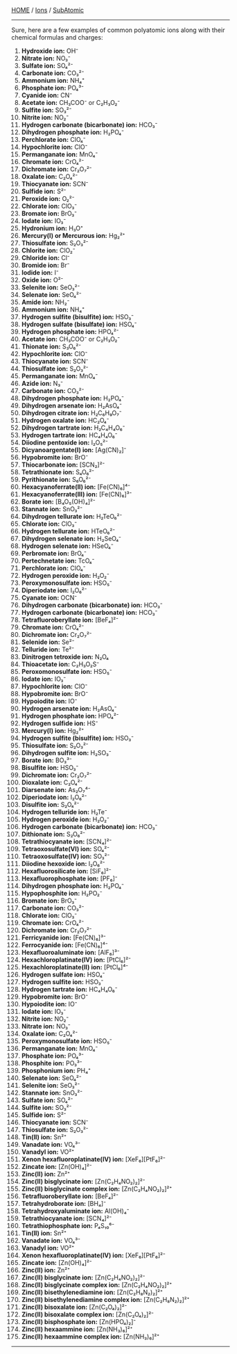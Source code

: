[HOME](/README.md) / [Ions](/assets/docs/universe/subAtomic/molAtoms/ions/readme.md) / [SubAtomic](/assets/docs/universe/subAtomic/readme.md)   

---   

Sure, here are a few examples of common polyatomic ions along with their chemical formulas and charges:

1. **Hydroxide ion:** OH⁻
2. **Nitrate ion:** NO₃⁻
3. **Sulfate ion:** SO₄²⁻
4. **Carbonate ion:** CO₃²⁻
5. **Ammonium ion:** NH₄⁺
6. **Phosphate ion:** PO₄³⁻
7. **Cyanide ion:** CN⁻
8. **Acetate ion:** CH₃COO⁻ or C₂H₃O₂⁻
9. **Sulfite ion:** SO₃²⁻
10. **Nitrite ion:** NO₂⁻
11. **Hydrogen carbonate (bicarbonate) ion:** HCO₃⁻
12. **Dihydrogen phosphate ion:** H₂PO₄⁻
13. **Perchlorate ion:** ClO₄⁻
14. **Hypochlorite ion:** ClO⁻
15. **Permanganate ion:** MnO₄⁻
16. **Chromate ion:** CrO₄²⁻
17. **Dichromate ion:** Cr₂O₇²⁻
18. **Oxalate ion:** C₂O₄²⁻
19. **Thiocyanate ion:** SCN⁻
20. **Sulfide ion:** S²⁻
21. **Peroxide ion:** O₂²⁻
22. **Chlorate ion:** ClO₃⁻
23. **Bromate ion:** BrO₃⁻
24. **Iodate ion:** IO₃⁻
25. **Hydronium ion:** H₃O⁺
26. **Mercury(I) or Mercurous ion:** Hg₂²⁺
27. **Thiosulfate ion:** S₂O₃²⁻
28. **Chlorite ion:** ClO₂⁻
29. **Chloride ion:** Cl⁻
30. **Bromide ion:** Br⁻
31. **Iodide ion:** I⁻
32. **Oxide ion:** O²⁻
33. **Selenite ion:** SeO₃²⁻
34. **Selenate ion:** SeO₄²⁻
35. **Amide ion:** NH₂⁻
36. **Ammonium ion:** NH₄⁺
37. **Hydrogen sulfite (bisulfite) ion:** HSO₃⁻
38. **Hydrogen sulfate (bisulfate) ion:** HSO₄⁻
39. **Hydrogen phosphate ion:** HPO₄²⁻
40. **Acetate ion:** CH₃COO⁻ or C₂H₃O₂⁻
41. **Thionate ion:** S₃O₆²⁻
42. **Hypochlorite ion:** ClO⁻
43. **Thiocyanate ion:** SCN⁻
44. **Thiosulfate ion:** S₂O₃²⁻
45. **Permanganate ion:** MnO₄⁻
46. **Azide ion:** N₃⁻
47. **Carbonate ion:** CO₃²⁻
48. **Dihydrogen phosphate ion:** H₂PO₄⁻
49. **Dihydrogen arsenate ion:** H₂AsO₄⁻
50. **Dihydrogen citrate ion:** H₂C₆H₉O₇⁻
51. **Hydrogen oxalate ion:** HC₂O₄⁻
52. **Dihydrogen tartrate ion:** H₂C₄H₄O₆⁻
53. **Hydrogen tartrate ion:** HC₄H₄O₆⁻
54. **Diiodine pentoxide ion:** I₂O₅²⁻
55. **Dicyanoargentate(I) ion:** [Ag(CN)₂]⁻
56. **Hypobromite ion:** BrO⁻
57. **Thiocarbonate ion:** [SCN₂]²⁻
58. **Tetrathionate ion:** S₄O₆²⁻
59. **Pyrithionate ion:** S₆O₆²⁻
60. **Hexacyanoferrate(II) ion:** [Fe(CN)₆]⁴⁻
61. **Hexacyanoferrate(III) ion:** [Fe(CN)₆]³⁻
62. **Borate ion:** [B₄O₅(OH)₄]²⁻
63. **Stannate ion:** SnO₃²⁻
64. **Dihydrogen tellurate ion:** H₂TeO₆²⁻
65. **Chlorate ion:** ClO₃⁻
66. **Hydrogen tellurate ion:** HTeO₆²⁻
67. **Dihydrogen selenate ion:** H₂SeO₄⁻
68. **Hydrogen selenate ion:** HSeO₄⁻
69. **Perbromate ion:** BrO₄⁻
70. **Pertechnetate ion:** TcO₄⁻
71. **Perchlorate ion:** ClO₄⁻
72. **Hydrogen peroxide ion:** H₂O₂⁻
73. **Peroxymonosulfate ion:** HSO₅⁻
74. **Diperiodate ion:** I₂O₆²⁻
75. **Cyanate ion:** OCN⁻
76. **Dihydrogen carbonate (bicarbonate) ion:** HCO₃⁻
77. **Hydrogen carbonate (bicarbonate) ion:** HCO₃⁻
78. **Tetrafluoroberyllate ion:** [BeF₄]²⁻
79. **Chromate ion:** CrO₄²⁻
80. **Dichromate ion:** Cr₂O₇²⁻
81. **Selenide ion:** Se²⁻
82. **Telluride ion:** Te²⁻
83. **Dinitrogen tetroxide ion:** N₂O₄
84. **Thioacetate ion:** C₂H₃O₂S⁻
85. **Peroxomonosulfate ion:** HSO₅⁻
86. **Iodate ion:** IO₃⁻
87. **Hypochlorite ion:** ClO⁻
88. **Hypobromite ion:** BrO⁻
89. **Hypoiodite ion:** IO⁻
90. **Hydrogen arsenate ion:** H₂AsO₄⁻
91. **Hydrogen phosphate ion:** HPO₄²⁻
92. **Hydrogen sulfide ion:** HS⁻
93. **Mercury(I) ion:** Hg₂²⁺
94. **Hydrogen sulfite (bisulfite) ion:** HSO₃⁻
95. **Thiosulfate ion:** S₂O₃²⁻
96. **Dihydrogen sulfite ion:** H₂SO₃⁻
97. **Borate ion:** BO₃³⁻
98. **Bisulfite ion:** HSO₃⁻
99. **Dichromate ion:** Cr₂O₇²⁻
100. **Dioxalate ion:** C₂O₄²⁻
101. **Diarsenate ion:** As₂O₇⁴⁻
102. **Diperiodate ion:** I₂O₆²⁻
103. **Disulfite ion:** S₂O₄²⁻
104. **Hydrogen telluride ion:** H₂Te⁻
105. **Hydrogen peroxide ion:** H₂O₂⁻
106. **Hydrogen carbonate (bicarbonate) ion:** HCO₃⁻
107. **Dithionate ion:** S₂O₆²⁻
108. **Tetrathiocyanate ion:** [SCN₄]²⁻
109. **Tetraoxosulfate(VI) ion:** SO₄²⁻
110. **Tetraoxosulfate(IV) ion:** SO₃²⁻
111. **Diiodine hexoxide ion:** I₂O₆²⁻
112. **Hexafluorosilicate ion:** [SiF₆]²⁻
113. **Hexafluorophosphate ion:** [PF₆]⁻
114. **Dihydrogen phosphate ion:** H₂PO₄⁻
115. **Hypophosphite ion:** H₂PO₂⁻
116. **Bromate ion:** BrO₃⁻
117. **Carbonate ion:** CO₃²⁻
118. **Chlorate ion:** ClO₃⁻
119. **Chromate ion:** CrO₄²⁻
120. **Dichromate ion:** Cr₂O₇²⁻
121. **Ferricyanide ion:** [Fe(CN)₆]³⁻
122. **Ferrocyanide ion:** [Fe(CN)₆]⁴⁻
123. **Hexafluoroaluminate ion:** [AlF₆]³⁻
124. **Hexachloroplatinate(IV) ion:** [PtCl₆]²⁻
125. **Hexachloroplatinate(II) ion:** [PtCl₆]⁴⁻
126. **Hydrogen sulfate ion:** HSO₄⁻
127. **Hydrogen sulfite ion:** HSO₃⁻
128. **Hydrogen tartrate ion:** HC₄H₄O₆⁻
129. **Hypobromite ion:** BrO⁻
130. **Hypoiodite ion:** IO⁻
131. **Iodate ion:** IO₃⁻
132. **Nitrite ion:** NO₂⁻
133. **Nitrate ion:** NO₃⁻
134. **Oxalate ion:** C₂O₄²⁻
135. **Peroxymonosulfate ion:** HSO₅⁻
136. **Permanganate ion:** MnO₄⁻
137. **Phosphate ion:** PO₄³⁻
138. **Phosphite ion:** PO₃³⁻
139. **Phosphonium ion:** PH₄⁺
140. **Selenate ion:** SeO₄²⁻
141. **Selenite ion:** SeO₃²⁻
142. **Stannate ion:** SnO₃²⁻
143. **Sulfate ion:** SO₄²⁻
144. **Sulfite ion:** SO₃²⁻
145. **Sulfide ion:** S²⁻
146. **Thiocyanate ion:** SCN⁻
147. **Thiosulfate ion:** S₂O₃²⁻
148. **Tin(II) ion:** Sn²⁺
149. **Vanadate ion:** VO₄³⁻
150. **Vanadyl ion:** VO²⁺
151. **Xenon hexafluoroplatinate(IV) ion:** [XeF₆][PtF₆]²⁻
152. **Zincate ion:** [Zn(OH)₄]²⁻
153. **Zinc(II) ion:** Zn²⁺
154. **Zinc(II) bisglycinate ion:** [Zn(C₂H₄NO₂)₂]²⁻
155. **Zinc(II) bisglycinate complex ion:** [Zn(C₂H₄NO₂)₂]²⁺
176. **Tetrafluoroberyllate ion:** [BeF₄]²⁻
177. **Tetrahydroborate ion:** [BH₄]⁻
178. **Tetrahydroxyaluminate ion:** Al(OH)₄⁻
179. **Tetrathiocyanate ion:** [SCN₄]²⁻
180. **Tetrathiophosphate ion:** P₄S₁₀⁶⁻
181. **Tin(II) ion:** Sn²⁺
182. **Vanadate ion:** VO₄³⁻
183. **Vanadyl ion:** VO²⁺
184. **Xenon hexafluoroplatinate(IV) ion:** [XeF₆][PtF₆]²⁻
185. **Zincate ion:** [Zn(OH)₄]²⁻
186. **Zinc(II) ion:** Zn²⁺
187. **Zinc(II) bisglycinate ion:** [Zn(C₂H₄NO₂)₂]²⁻
188. **Zinc(II) bisglycinate complex ion:** [Zn(C₂H₄NO₂)₂]²⁺
189. **Zinc(II) bisethylenediamine ion:** [Zn(C₂H₈N₂)₂]²⁺
190. **Zinc(II) bisethylenediamine complex ion:** [Zn(C₂H₈N₂)₂]²⁺
191. **Zinc(II) bisoxalate ion:** [Zn(C₂O₄)₂]²⁻
192. **Zinc(II) bisoxalate complex ion:** [Zn(C₂O₄)₂]²⁻
193. **Zinc(II) bisphosphate ion:** [Zn(HPO₄)₂]⁻
194. **Zinc(II) hexaammine ion:** [Zn(NH₃)₆]²⁺
195. **Zinc(II) hexaammine complex ion:** [Zn(NH₃)₆]²⁺



---  

